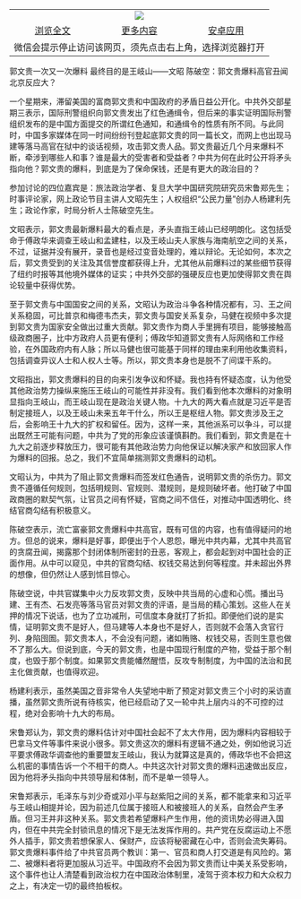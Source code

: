 

<table>
  <tr>
    <td align="center" colspan="3">
      <a href="https://github.com/ogate/ogate/blob/master/README.md"><img src="https://cloud.githubusercontent.com/assets/11880933/13434984/f430fae2-e012-11e5-814f-c2df1e82b247.jpg"/></a>
    </td>
  </tr>
  <tr>
    <td align="center">
      <a href="https://s3.ap-south-1.amazonaws.com/ogatem/oGate.htm?c818426&from=oNote">浏览全文</a>
    </td>
    <td align="center">
      <a href="https://s3.ap-south-1.amazonaws.com/ogatem/oGate.htm?from=oNote">更多内容</a>
    </td>
    <td align="center">
      <a href="https://raw.githubusercontent.com/ogate/up/master/ogate.apk">安卓应用</a>
    </td>
  </tr>
  <tr>
    <td align="center" colspan="3">
      微信会提示停止访问该网页，须先点击右上角，选择浏览器打开
    </td>
  </tr>
</table>    


郭文贵一次又一次爆料 最终目的是王岐山——文昭 陈破空：郭文贵爆料高官丑闻 北京反应大？







一个星期来，滞留美国的富商郭文贵和中国政府的矛盾日益公开化。中共外交部星期三表示，国际刑警组织向郭文贵发出了红色通缉令，但后来的事实证明国际刑警组织发布的是中国方面提交的所谓红色通知，和通缉令的性质有所不同。与此同时，中国多家媒体在同一时间纷纷刊登起底郭文贵的同一篇长文，而网上也出现马建等落马高官在狱中的谈话视频，攻击郭文贵人品。郭文贵最近几个月来爆料不断，牵涉到哪些人和事？谁是最大的受害者和受益者？中共为何在此时公开将矛头指向他？郭文贵的爆料，到底是为了保命保钱，还是有更大的政治目的？


参加讨论的四位嘉宾是：旅法政治学者、复旦大学中国研究院研究员宋鲁郑先生；时事评论家，网上政论节目主讲人文昭先生；人权组织&ldquo;公民力量&rdquo;创办人杨建利先生；政论作家，时局分析人士陈破空先生。





文昭表示，郭文贵最新爆料最大的看点是，矛头直指王岐山已经明朗化。这包括受命于傅政华来调查王岐山和孟建柱，以及王岐山夫人家族与海南航空之间的关系，不过，证据并没有展开，录音也是经过变音处理的，难以辩论。无论如何，本次之后，郭文贵受到的关注及其信誉度都获得上升，尤其他从前爆料过的某些细节获得了纽约时报等其他境外媒体的证实；中共外交部的强硬反应也更加使得郭文贵在舆论较量中获得优势。


至于郭文贵与中国国安之间的关系，文昭认为政治斗争各种情况都有，习、王之间关系稳固，可比普京和梅德韦杰夫，郭文贵与国安关系复杂，马健在视频中多次提到郭文贵为国家安全做出过重大贡献。郭文贵作为商人手里拥有项目，能够接触高级政商圈子，比中方政府人员更有便利；傅政华知道郭文贵有人际网络和工作经验，在外国政府内有人脉；所以马健也很可能基于同样的理由来利用他收集资料，包括调查异议人士和人权人士等。所以，郭文贵本身也是脱不了间谍干系的。


文昭指出，郭文贵爆料的目的向来引发争议和怀疑。我也持有怀疑态度，认为他受其他政治势力操纵来施压王岐山的可能性并非没有。我们看到他本次爆料的对象明显指向王岐山，而王岐山现在是政治关键人物。十九大的两大看点就是习近平是否制定接班人，以及王岐山未来五年干什么，所以王是枢纽人物。郭文贵涉及王之后，会影响王十九大的扩权和留任。因为，这样一来，其他派系可以争斗，可以提出既然王可能有问题，中共为了党的形象应该谨慎斟酌。我们看到，郭文贵是在十九大之前逐步释放压力，很可能有其他政治势力向他保证以解决家产和放回家人作为爆料的回报。总之，我们不宜简单揣测郭文贵爆料的动机。


文昭认为，中共为了阻止郭文贵爆料而签发红色通告，说明郭文贵的杀伤力。郭文贵不遵循任何规则，包括明规则、官规则、潜规则，是规则破坏者。他打破了中国政商圈的默契气氛，让官员之间有怀疑，官商之间不信任，对推动中国透明化、终结官商勾结有积极意义。


陈破空表示，流亡富豪郭文贵爆料中共高官，既有可信的内容，也有值得疑问的地方。但总的说来，爆料是好事，即便出于个人恩怨，曝光中共内幕，尤其中共高官的贪腐丑闻，揭露那个封闭体制所密封的丑恶，客观上，都会起到对中国社会的正面作用。从中可以窥见，中共的官商勾结、权钱交易达到何等程度。并未超出外界的想像，但仍然让人感到怵目惊心。


陈破空说，中共官媒集中火力反攻郭文贵，反映中共当局的心虚和心慌。播出马建、王有杰、石发亮等落马官员对郭文贵的评语，是当局的精心策划。这些人在关押的情况下说话，也为了立功减刑，可信度本身就打了折扣。即便他们说的是实情，证明郭文贵不是好人，但马建等人本身也不是好人，否则就不会落入贪官行列、身陷囹圄。郭文贵本人，不会没有问题，诸如贿赂、权钱交易，否则生意也做不了那么大。但说到底，今天的郭文贵，也是中国现行制度的产物，受益于那个制度，也毁于那个制度。如果郭文贵能幡然醒悟，反攻专制制度，为中国的法治和民主化做贡献，也值得欢迎。


杨建利表示，虽然美国之音非常令人失望地中断了预定对郭文贵三个小时的采访直播，虽然郭文贵所说有待核实，他已经启动了又一轮中共上层内斗的不可控的过程，绝对会影响十九大的布局。


宋鲁郑认为，郭文贵的爆料估计对中国社会起不了太大作用，因为爆料内容相较于巴拿马文件等事件来说小很多。郭文贵这次的爆料有逻辑不通之处，例如他说习近平要求傅政华调查他的重要盟友王岐山，我认为就算这是真的，傅政华也不会把这么机密的事情告诉一个不相干的商人。中共这次针对郭文贵的爆料迅速做出反应，因为他将矛头指向中共领导层和体制，而不是单一领导人。


宋鲁郑表示，毛泽东与刘少奇或邓小平与赵紫阳之间的关系，都不能拿来和习近平与王岐山相提并论，因为前述几位属于接班人和被接班人的关系，自然会产生矛盾。但习王并非这种关系。郭文贵若希望爆料产生作用，他的资讯势必得进入国内，但在中共完全封锁讯息的情况下是无法发挥作用的。共产党在反腐运动上不愿外人插手，郭文贵若想保家人、保财产，应该将秘密藏在心中，否则会流失筹码。郭文贵爆料事件给了中共官员两个教训：第一、官员和商人打交道是有风险的。第二、被爆料者将更加服从习近平。中国政府不会因为郭文贵而让中美关系受影响，这个事件也让人清楚看到政治权力在中国政治体制里，凌驾于资本权力和大众权力之上，有决定一切的最终拍板权。



